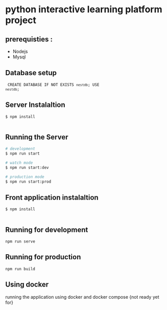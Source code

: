 # python interactive learning platform project

## prerequisties : 
<ul>
<li>Nodejs</li>
<li>Mysql</li>
</ul>

## Database setup
<code> CREATE DATABASE  IF NOT EXISTS `nestdb`;
USE `nestdb`; </code>

## Server Instalaltion 

```bash
$ npm install
```
``` server is running on 3000
```
## Running the Server

```bash
# development
$ npm run start

# watch mode
$ npm run start:dev

# production mode
$ npm run start:prod
```



## Front application instalaltion 

```bash
$ npm install
```
``` front app is running on 8181
```
## Running for development
```
npm run serve
```

## Running for production
```
npm run build
```
## Using docker
running the application using docker and docker compose 
{not ready yet for}
